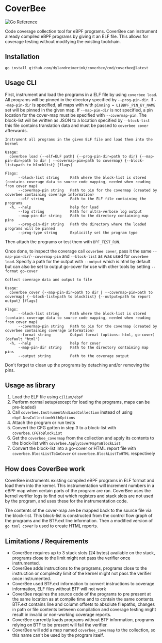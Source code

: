 # CoverBee
[![Go Reference](https://pkg.go.dev/badge/github.com/dylandreimerink/coverbee.svg)](https://pkg.go.dev/github.com/dylandreimerink/coverbee)

Code coverage collection tool for eBPF programs. CoverBee can instrument already compiled eBPF programs by giving it
an ELF file. This allows for coverage testing without modifying the existing toolchain.

## Installation

`go install github.com/dylandreimerink/coverbee/cmd/coverbee@latest`

## Usage CLI

First, instrument and load the programs in a ELF file by using `coverbee load`. 
All programs will be pinned in the directory specified by `--prog-pin-dir`. 
If `--map-pin-dir` is specified, all maps with with `pinning = LIBBPF_PIN_BY_NAME` set will be pinned in the given map.
If `--map-pin-dir` is not specified, a pin location for the cover-map must be specified with `--covermap-pin`.
The block-list will be written as JSON to a location specified by `--block-list` this file contains translation data
and must be passed to `coverbee cover` afterwards.

```
Instrument all programs in the given ELF file and load them into the kernel

Usage:
  coverbee load {--elf=ELF path} {--prog-pin-dir=path to dir} {--map-pin-dir=path to dir | --covermap-pin=path to covermap} {--block-list=path to blocklist} [flags]

Flags:
      --block-list string     Path where the block-list is stored (contains coverage data to source code mapping, needed when reading from cover map)
      --covermap-pin string   Path to pin for the covermap (created by coverbee containing coverage information)
      --elf string            Path to the ELF file containing the programs
  -h, --help                  help for load
      --log string            Path for ultra-verbose log output
      --map-pin-dir string    Path to the directory containing map pins
      --prog-pin-dir string   Path the directory where the loaded programs will be pinned
      --prog-type string      Explicitly set the program type
```

Then attach the programs or test them with `BPF_TEST_RUN`.

Once done, to inspect the coverage call `coverbee cover`, pass it the same `--map-pin-dir`/`--covermap-pin` and 
`--block-list` as was used for `coverbee load`. Specify a path for the output with `--output` which is html by default
but can also be set to output go-cover for use with other tools by setting `--format go-cover`

```
Collect coverage data and output to file

Usage:
  coverbee cover {--map-pin-dir=path to dir | --covermap-pin=path to covermap} {--block-list=path to blocklist} {--output=path to report output} [flags]

Flags:
      --block-list string     Path where the block-list is stored (contains coverage data to source code mapping, needed when reading from cover map)
      --covermap-pin string   Path to pin for the covermap (created by coverbee containing coverage information)
      --format string         Output format (options: html, go-cover) (default "html")
  -h, --help                  help for cover
      --map-pin-dir string    Path to the directory containing map pins
      --output string         Path to the coverage output
```

Don't forget to clean up the programs by detaching and/or removing the pins.

## Usage as library

1. Load the ELF file using `cilium/ebpf`
2. Perform normal setup(except for loading the programs, maps can be pre-loaded)
3. Call `coverbee.InstrumentAndLoadCollection` instead of using `ebpf.NewCollectionWithOptions`
4. Attach the program or run tests
5. Convert the CFG gotten in step 3 to a block-list with `coverbee.CFGToBlockList`
6. Get the `coverbee_covermap` from the collection and apply its contents to the block-list 
   with `coverbee.ApplyCoverMapToBlockList`
7. Convert the block-list into a go-cover or HTML report file with `coverbee.BlockListToGoCover` or
   `coverbee.BlockListToHTML` respectively

## How does CoverBee work

CoverBee instruments existing compiled eBPF programs in ELF format and load them into the kernel. This instrumentation
will increment numbers in a eBPF map when certain parts of the program are ran. CoverBee uses the kernel verifier logs
to find out which registers and stack slots are not used by the program, and uses these for the instrumentation code.

The contents of the cover-map are be mapped back to the source file via the block-list. This block-list is constructed 
from the control flow graph of the programs and the BTF.ext line information. Then a modified version of `go tool cover`
is used to create HTML reports.

## Limitations / Requirements

* CoverBee requires up to 3 stack slots (24 bytes) available on the stack, programs close to the limit might not pass
  the verifier once instrumented.
* CoverBee adds instructions to the programs, programs close to the instruction or complexity limit of the kernel might
  not pass the verifier once instrumented.
* CoverBee used BTF.ext information to convert instructions to coverage information, ELF files without BTF will not work
* CoverBee requires the source code of the programs to pre present at the same location as at compile time and to 
  contain the same contents. BTF.ext contains line and column offsets to absolute filepaths, changes in path or file 
  contents between compilation and coverage testing might result in invalid or non-working coverage reports.
* CoverBee currently loads programs without BTF information, programs relying on BTF to be present will fail the 
  verifier.
* CoverBee will add a map named `coverbee_covermap` to the collection, so this name can't be used by the program itself.
